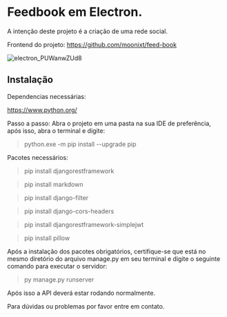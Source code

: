 


# Feedbook em Electron.

A intenção deste projeto é a criação de uma rede social.

Frontend do projeto: https://github.com/moonixt/feed-book

![electron_PUWanwZUd8](https://github.com/user-attachments/assets/fcd269ab-49d8-4065-9cae-b61fab58ad87)


## Instalação

Dependencias necessárias:

https://www.python.org/

Passo a passo:
Abra o projeto em uma pasta na sua IDE de preferência, após isso, abra o terminal e digite:

>python.exe -m pip install --upgrade pip

Pacotes necessários:

>pip install djangorestframework

>pip install markdown

>pip install django-filter

>pip install django-cors-headers

>pip install djangorestframework-simplejwt

>pip install pillow

Após a instalação dos pacotes obrigatórios, certifique-se que está no mesmo diretório do arquivo manage.py em seu terminal e digite o seguinte comando para executar o servidor:

>py manage.py runserver

Após isso a API deverá estar rodando normalmente.

Para dúvidas ou problemas por favor entre em contato.
